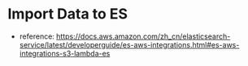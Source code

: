# Import Data to ES

- reference: https://docs.aws.amazon.com/zh_cn/elasticsearch-service/latest/developerguide/es-aws-integrations.html#es-aws-integrations-s3-lambda-es
